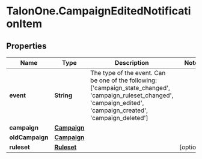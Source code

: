 # TalonOne.CampaignEditedNotificationItem

## Properties

Name | Type | Description | Notes
------------ | ------------- | ------------- | -------------
**event** | **String** | The type of the event. Can be one of the following: [&#39;campaign_state_changed&#39;, &#39;campaign_ruleset_changed&#39;, &#39;campaign_edited&#39;, &#39;campaign_created&#39;, &#39;campaign_deleted&#39;]  | 
**campaign** | [**Campaign**](Campaign.md) |  | 
**oldCampaign** | [**Campaign**](Campaign.md) |  | 
**ruleset** | [**Ruleset**](Ruleset.md) |  | [optional] 


